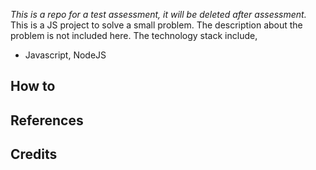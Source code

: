 *This is a repo for a test assessment, it will be deleted after assessment.*
This is a JS project to solve a small problem. The description about the problem is not included here. The technology stack include,
- Javascript, NodeJS

## How to


## References


## Credits